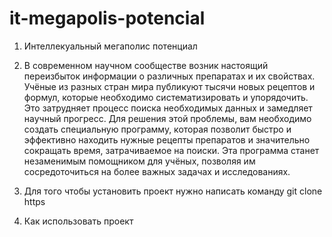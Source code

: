 # it-megapolis-potencial

1. Интеллекуальный мегаполис потенциал

2. В современном научном сообществе возник настоящий переизбыток информации о различных препаратах и их свойствах. Учёные из разных стран мира публикуют тысячи новых рецептов и формул, которые необходимо систематизировать и упорядочить. Это затрудняет процесс поиска необходимых данных и замедляет научный прогресс. Для решения этой проблемы, вам необходимо создать специальную программу, которая позволит быстро и эффективно находить нужные рецепты препаратов и значительно сокращать время, затрачиваемое на поиски. Эта программа станет незаменимым помощником для учёных, позволяя им сосредоточиться на более важных задачах и исследованиях.


4. Для того чтобы установить проект нужно написать команду 
    git clone https

5. Как использовать проект